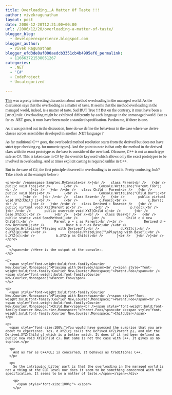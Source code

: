 ```yaml
---
title: Overloading……A Matter Of Taste !!!
author: vivekragunathan
layout: post
date: 2006-12-20T12:21:00+00:00
url: /2006/12/20/overloading-a-matter-of-taste/
blogger_blog:
  - developerexperience.blogspot.com
blogger_author:
  - Vivek Ragunathan
blogger_efd3de0af000aedcb3351cb4b4995ef6_permalink:
  - 116663721538051267
categories:
  - .NET
  - 'C#'
  - CodeProject
  - Uncategorized

---
```

<div id="msgcns!753E720D857C98F6!207">
  <span style="font-size:85%;"><span style="font-family:georgia;font-size:100%;"><a href="http://blogs.wdevs.com/mattdoig/archive/2006/08/20/14222.aspx#14244">This</a> was a pretty interesting discussion about method overloading in the managed world. As the discussion says that the overloading is a matter of taste. It seems that the method overloading in the managed world, indeed, is a matter of taste. Sad BUT True !!! But on the contrary, it must have been a [strict] rule. Overloading might be exhibited differently by each language in the unmanaged world. But as far as .NET goes, it must have been made a standard specification. Pardon me, if there is one.</p> 
  
  <p>
    As it was pointed out in the discussion, how do we define the behaviour in the case where we derive classes across assemblies developed in another .NET language ?
  </p>
  
  <p>
    As far traditional C++ goes, the overloaded method resolution starts from the derived but does not have strict type checking eg. for numeric types]. And the point to note is that only the method in the derived class with the exact prototype as the base is considered the overload. Ofcourse, C++ is not as much type safe as C#. This is taken care in C# by the override keyword which allows only the exact prototypes to be involved in overloading. And at times explicit casting is required unlike in C++.
  </p>
  
  <p>
    But in the case of C#, the first principle observed in overloading is to avoid it. Pretty confusing, huh? Take a look at the example below:-</span><br /><span style="color:rgb(0,0,255);font-family:Courier New,Courier,Monospace;"></p> 
    
    <pre><br />namespace Samples.MyConsole<br />{<br />   class Parent<br />   {<br />       public void Foo()<br />       {<br />           Console.WriteLine("Parent.Foo");<br />       }<br />   }<br /><br />   class Child : Parent<br />   {<br />       public void Bar()<br />       {<br />           Console.WriteLine("Child.Bar");<br />       }<br />   }<br /><br />   class Base<br />   {<br />       public virtual void XYZ(Child c)<br />       {<br />           c.Foo();<br />           c.Bar();<br />       }<br />   }<br /><br />   class Derived : Base<br />   {<br />       public virtual void XYZ(Parent p)<br />       {<br />           p.Foo();<br />       }<br /><br />       public override void XYZ(Child c)<br />       {<br />           base.XYZ(c);<br />       }<br />   }<br /><br />   class User<br />   {<br />       public static void SomeMethod()<br />       {<br />           Child c = new Child();<br />           Parent p = c as Parent;<br /><br />           Derived d = new Derived();<br />           Base b = d as Base;<br /><br />           Console.WriteLine("Playing with Derived");<br />           d.XYZ(c);<br />           d.XYZ(p);<br /><br />           Console.WriteLine("\nPlaying with Base");<br />           b.XYZ(c);<br />           b.XYZ(p as Child);<br />       }<br />   }<br />}<br /></pre>
    
    <p>
      </span><br />Here is the output at the console:-
    </p>
    
    <p>
      <span style="font-weight:bold;font-family:Courier New,Courier,Monospace;">Playing with Derived</span><br /><span style="font-weight:bold;font-family:Courier New,Courier,Monospace;">Parent.Foo</span><br /><span style="font-weight:bold;font-family:Courier New,Courier,Monospace;">Parent.Foo</span>
    </p>
    
    <p>
      <span style="font-weight:bold;font-family:Courier New,Courier,Monospace;">Playing with Base</span><br /><span style="font-weight:bold;font-family:Courier New,Courier,Monospace;">Parent.Foo</span><br /><span style="font-weight:bold;font-family:Courier New,Courier,Monospace;">Child.Bar</span><br /><span style="font-weight:bold;font-family:Courier New,Courier,Monospace;">Parent.Foo</span><br /><span style="font-weight:bold;font-family:Courier New,Courier,Monospace;">Child.Bar</span>
    </p>
    
    <p>
      <span style="font-size:100%;">You would have guessed the surprise that you are about to experience. Yes, d.XYZ(c) calls the Derived.XYZ(Parent p), and not the Derived.XYZ(Child c) which is a better match. It does if it had been defined as public new void XYZ(Child c). But same is not the case with C++. It gives us no suprise.</p> 
      
      <p>
        And as far as C++/CLI is concerned, it behaves as traditional C++.
      </p>
      
      <p>
        So the intriguing bitter part is that the overloading in the managed world is not a thing at the CLR level nor does it seem to be something concerned with the specification. It seems to be a matter of taste.</span></span></div> 
        
        <p>
          <span style="font-size:100%;"> </span>
        </p>